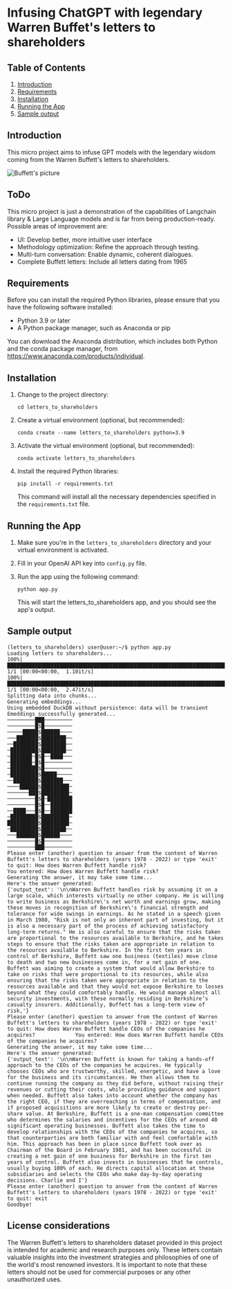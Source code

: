 
# Infusing ChatGPT with legendary Warren Buffet's letters to shareholders

## Table of Contents

1. [Introduction](#introduction)
2. [Requirements](#requirements)
3. [Installation](#installation)
4. [Running the App](#running-the-app)
5. [Sample output](#sample-output)

## Introduction

This micro project aims to infuse GPT models with the legendary wisdom coming from the Warren Buffett's letters to shareholders.

![Buffett's picture](data/buffet_smaller.png)

## ToDo

This micro project is just a demonstration of the capabilities of Langchain library & Large Language models and is far from being production-ready. Possible areas of improvement are:

- UI: Develop better, more intuitive user interface
- Methodology optimization: Refine the approach through testing.
- Multi-turn conversation: Enable dynamic, coherent dialogues.
- Complete Buffett letters: Include all letters dating from 1965


## Requirements

Before you can install the required Python libraries, please ensure that you have the following software installed:

* Python 3.9 or later
* A Python package manager, such as Anaconda or pip

You can download the Anaconda distribution, which includes both Python and the conda package manager, from https://www.anaconda.com/products/individual.

## Installation

1. Change to the project directory:

   ```
   cd letters_to_shareholders
   ```

2. Create a virtual environment (optional, but recommended):

   ```
   conda create --name letters_to_shareholders python=3.9
   ```

3. Activate the virtual environment (optional, but recommended):
   ```
   conda activate letters_to_shareholders
   ```

4. Install the required Python libraries:

   ```
   pip install -r requirements.txt
   ```

   This command will install all the necessary dependencies specified in the `requirements.txt` file.

## Running the App

1. Make sure you're in the `letters_to_shareholders` directory and your virtual environment is activated.

2. Fill in your OpenAI API key into `config.py` file.

3. Run the app using the following command:

   ```
   python app.py
   ```

   This will start the letters_to_shareholders app, and you should see the app's output.
   

## Sample output

```
(letters_to_shareholders) user@user:~/$ python app.py 
Loading letters to shareholders...
100%|████████████████████████████████████████████████████████████████████████████| 1/1 [00:00<00:00,  1.10it/s]
100%|████████████████████████████████████████████████████████████████████████████| 1/1 [00:00<00:00,  2.47it/s]
Splitting data into chunks...
Generating embeddings...
Using embedded DuckDB without persistence: data will be transient
Emeddings successfully generated...
─────────███─────────
─────────█$█─────────
─────█████$██████────
───███████$████████──
──████████$████████──
─█████████$████████──
─███████─█$█──████───
─███████─█$█─────────
─█████████$█─────────
─█████████$█████─────
──████████$███████───
────██████$█████████─
───────███$█████████─
─────────█$█─████████
─────────█$█──███████
──████───█$█──███████
─█████████$█████████─
██████████$█████████─
─█████████$████████──
───███████$██████────
─────────█$█─────────
─────────███─────────
Please enter (another) question to answer from the content of Warren Buffett's letters to shareholders (years 1978 - 2022) or type 'exit' to quit: How does Warren Buffett handle risk?
You entered: How does Warren Buffett handle risk?
Generating the answer, it may take some time...
Here's the answer generated:
{'output_text': '\n\nWarren Buffett handles risk by assuming it on a large scale, which interests virtually no other company. He is willing to write business as Berkshire\'s net worth and earnings grow, making these moves in recognition of Berkshire\'s financial strength and tolerance for wide swings in earnings. As he stated in a speech given in March 1980, "Risk is not only an inherent part of investing, but it is also a necessary part of the process of achieving satisfactory long-term returns." He is also careful to ensure that the risks taken are proportional to the resources available to Berkshire, and he takes steps to ensure that the risks taken are appropriate in relation to the resources available to Berkshire. In the first ten years in control of Berkshire, Buffett saw one business (textiles) move close to death and two new businesses come in, for a net gain of one. Buffett was aiming to create a system that would allow Berkshire to take on risks that were proportional to its resources, while also ensuring that the risks taken were appropriate in relation to the resources available and that they would not expose Berkshire to losses beyond what they could comfortably handle. He would manage almost all security investments, with these normally residing in Berkshire’s casualty insurers. Additionally, Buffett has a long-term view of risk,'}
Please enter (another) question to answer from the content of Warren Buffett's letters to shareholders (years 1978 - 2022) or type 'exit' to quit: How does Warren Buffett handle CEOs of the companies he acquires?             You entered: How does Warren Buffett handle CEOs of the companies he acquires?
Generating the answer, it may take some time...
Here's the answer generated:
{'output_text': '\n\nWarren Buffett is known for taking a hands-off approach to the CEOs of the companies he acquires. He typically chooses CEOs who are trustworthy, skilled, energetic, and have a love for the business and its circumstances. He then allows them to continue running the company as they did before, without raising their revenues or cutting their costs, while providing guidance and support when needed. Buffett also takes into account whether the company has the right CEO, if they are overreaching in terms of compensation, and if proposed acquisitions are more likely to create or destroy per-share value. At Berkshire, Buffett is a one-man compensation committee who determines the salaries and incentives for the CEOs of around 40 significant operating businesses. Buffett also takes the time to develop relationships with the CEOs of the companies he acquires, so that counterparties are both familiar with and feel comfortable with him. This approach has been in place since Buffett took over as Chairman of the Board in February 1981, and has been successful in creating a net gain of one business for Berkshire in the first ten years of control. Buffett also invests in businesses that he controls, usually buying 100% of each. He directs capital allocation at these subsidiaries and selects the CEOs who make day-by-day operating decisions. Charlie and I'}
Please enter (another) question to answer from the content of Warren Buffett's letters to shareholders (years 1978 - 2022) or type 'exit' to quit: exit
Goodbye!
```

## License considerations

The Warren Buffett's letters to shareholders dataset provided in this project is intended for academic and research purposes only. These letters contain valuable insights into the investment strategies and philosophies of one of the world's most renowned investors. It is important to note that these letters should not be used for commercial purposes or any other unauthorized uses. 